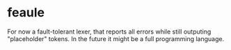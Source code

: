 # feaule
For now a fault-tolerant lexer, that reports all errors while still outputing "placeholder" tokens.
In the future it might be a full programming language.

